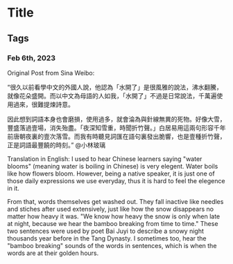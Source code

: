 # Title
## Tags
### Feb 6th, 2023

Original Post from Sina Weibo:

“很久以前看學中文的外國人說，他認為「水開了」是很風雅的說法，沸水翻騰，就像花朵盛開。而以中文為母語的人如我，「水開了」不過是日常說法，千萬遍使用過來，很難提煉詩意。

因此想到詞語本身也會磨損，使用過多，就會淪為與針線無異的死物。好像大雪，豐盛落過壹場，消失殆盡。「夜深知雪重，時聞折竹聲。」白居易用這兩句形容千年前唐朝夜裏的壹次落雪。而我有時聽見詞匯在語句裏發出脆響，也是壹種折竹聲，正是詞語最豐饒的時刻。”
@小林玻璃

Translation in English:
I used to hear Chinese learners saying "water blooms" (meaning water is boiling in Chinese) is very elegent. Water boils like how flowers bloom. However, being a native speaker, it is just one of those daily expressions we use everyday, thus it is hard to feel the elegence in it.

From that, words themselves get washed out. They fall inactive like needles and stiches after used extensively, just like how the snow disappears no matter how heavy it was. "We know how heavy the snow is only when late at night, because we hear the bamboo breaking from time to time." These two sentences were used by poet Bai Juyi to describe a snowy night thousands year before in the Tang Dynasty. I sometimes too, hear the "bamboo breaking" sounds of the words in sentences, which is when the words are at their golden hours.